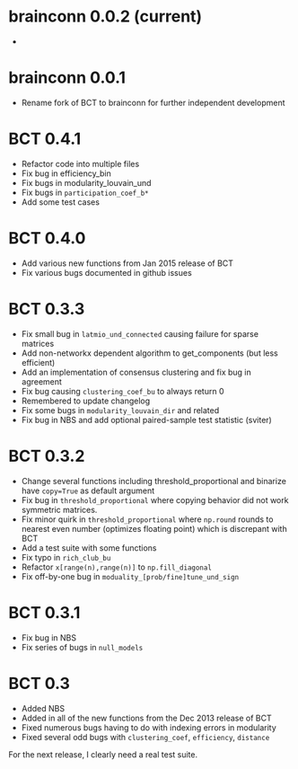 # brainconn 0.0.2 (current)

- 

# brainconn 0.0.1

- Rename fork of BCT to brainconn for further independent development

# BCT 0.4.1

- Refactor code into multiple files
- Fix bug in efficiency_bin
- Fix bugs in modularity_louvain_und
- Fix bugs in `participation_coef_b*`
- Add some test cases

# BCT 0.4.0

- Add various new functions from Jan 2015 release of BCT
- Fix various bugs documented in github issues

# BCT 0.3.3

- Fix small bug in `latmio_und_connected` causing failure for sparse matrices
- Add non-networkx dependent algorithm to get_components (but less efficient)
- Add an implementation of consensus clustering and fix bug in agreement
- Fix bug causing `clustering_coef_bu` to always return 0
- Remembered to update changelog
- Fix some bugs in `modularity_louvain_dir` and related
- Fix bug in NBS and add optional paired-sample test statistic (sviter)

# BCT 0.3.2

- Change several functions including threshold_proportional and binarize have `copy=True` as default argument
- Fix bug in `threshold_proportional` where copying behavior did not work symmetric matrices.
- Fix minor quirk in `threshold_proportional` where `np.round` rounds to nearest even number (optimizes floating point) which is discrepant with BCT
- Add a test suite with some functions
- Fix typo in `rich_club_bu`
- Refactor `x[range(n),range(n)]` to `np.fill_diagonal`
- Fix off-by-one bug in `moduality_[prob/fine]tune_und_sign`

# BCT 0.3.1

- Fix bug in NBS
- Fix series of bugs in `null_models`

# BCT 0.3

- Added NBS
- Added in all of the new functions from the Dec 2013 release of BCT
- Fixed numerous bugs having to do with indexing errors in modularity
- Fixed several odd bugs with `clustering_coef`, `efficiency`, `distance`

For the next release, I clearly need a real test suite.
